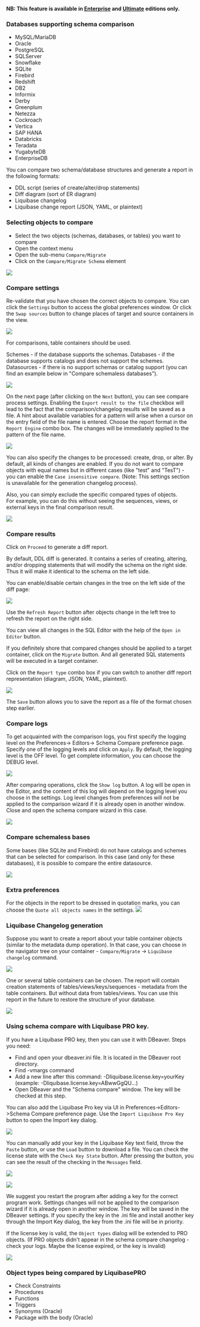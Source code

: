 **NB: This feature is available in [Enterprise](Enterprise-Edition) and [Ultimate](Ultimate-Edition) editions only.**

### Databases supporting schema comparison
* MySQL/MariaDB
* Oracle
* PostgreSQL
* SQLServer
* Snowflake
* SQLite
* Firebird
* Redshift
* DB2
* Informix
* Derby
* Greenplum
* Netezza
* Cockroach
* Vertica
* SAP HANA
* Databricks
* Teradata
* YugabyteDB
* EnterpriseDB

You can compare two schema/database structures and generate a report in the following formats:
- DDL script (series of create/alter/drop statements)
- Diff diagram (sort of ER diagram)
- Liquibase changelog
- Liquibase change report (JSON, YAML, or plaintext)

### Selecting objects to compare

- Select the two objects (schemas, databases, or tables) you want to compare
- Open the context menu
- Open the sub-menu `Compare/Migrate`
- Click on the `Compare/Migrate Schema` element

![](images/ug/tools/schema_compare_navigator.png)

### Compare settings

Re-validate that you have chosen the correct objects to compare.
You can click the `Settings` button to access the global preferences window.
Or click the `Swap sources` button to change places of target and source containers in the view.

![](images/ug/tools/schema_compare_settings.png)

For comparisons, table containers should be used.
 
Schemes - if the database supports the schemas. 
Databases - if the database supports catalogs and does not support the schemes. 
Datasources - if there is no support schemas or catalog support (you can find an example below in "Compare schemaless databases").

![](images/ug/tools/schema_compare_container_error.png)

On the next page (after clicking on the `Next` button), you can see compare process settings.
Enabling the `Export result to the file` checkbox will lead to the fact that the comparison/changelog results will be saved as a file.
A hint about available variables for a pattern will arise when a cursor on the entry field of the file name is entered.
Choose the report format in the `Report Engine` combo box. The changes will be immediately applied to the pattern of the file name.

![](images/ug/tools/schema_compare_change_engine.png)

You can also specify the changes to be processed: create, drop, or alter. By default, all kinds of changes are enabled. If you do not want to compare objects with equal names but in different cases (like "test" and "TesT") - you can enable the `Case insensitive compare`.
(Note: This settings section is unavailable for the generation changelog process).

Also, you can simply exclude the specific compared types of objects.  
For example, you can do this without seeing the sequences, views, or external keys in the final comparison result.

![](images/ug/tools/schema_compare_settings_types.png)

### Compare results

Click on `Proceed` to generate a diff report.  

By default, DDL diff is generated. It contains a series of creating, altering, and/or dropping statements that will modify the schema on the right side. Thus it will make it identical to the schema on the left side.  

You can enable/disable certain changes in the tree on the left side of the diff page:

![](images/ug/tools/schema_compare_result_ddl.png)

Use the `Refresh Report` button after objects change in the left tree to refresh the report on the right side.

You can view all changes in the SQL Editor with the help of the `Open in Editor` button.

If you definitely shore that compared changes should be applied to a target container, click on the `Migrate` button. And all generated SQL statements will be executed in a target container.

Click on the `Report type` combo box if you can switch to another diff report representation (diagram, JSON, YAML, plaintext).

![](images/ug/tools/schema_compare_report_type.png)

The `Save` button allows you to save the report as a file of the format chosen step earlier.

### Compare logs

To get acquainted with the comparison logs, you first specify the logging level on the Preferences-> Editors-> Schema Compare preference page. Specify one of the logging levels and click on `Apply`. By default, the logging level is the OFF level. To get complete information, you can choose the DEBUG level.

![](images/ug/tools/schema_compare_log_levels.png)

After comparing operations, click the `Show log` button. A log will be open in the Editor, and the content of this log will depend on the logging level you choose in the settings. Log level сhanges from preferences will not be applied to the comparison wizard if it is already open in another window. Close and open the schema compare wizard in this case.

![](images/ug/tools/schema_compare_show_logs.png)

### Compare schemaless bases

Some bases (like SQLite and Firebird) do not have catalogs and schemes that can be selected for comparison. In this case (and only for these databases), it is possible to compare the entire datasource.

![](images/ug/tools/schema_compare_schemaless.png)

### Extra preferences

For the objects in the report to be dressed in quotation marks, you can choose the `Quote all objects names` in the settings.
![](images/ug/tools/schema_compare_preferences.png)

### Liquibase Changelog generation

Suppose you want to create a report about your table container objects (similar to the metadata dump operation). In that case, you can choose in the navigator tree on your container - `Compare/Migrate` -> `Liquibase changelog` command. 

![](images/ug/tools/schema_changelog_input.png)

One or several table containers can be chosen. The report will contain creation statements of tables/views/keys/sequences - metadata from the table containers. But without data from tables/views. You can use this report in the future to restore the structure of your database.

![](images/ug/tools/schema_changelog_result.png)

### Using schema compare with Liquibase PRO key.

If you have a Liquibase PRO key, then you can use it with DBeaver.
Steps you need:
- Find and open your dbeaver.ini file. It is located in the DBeaver root directory.
- Find -vmargs command
- Add a new line after this command: -Dliquibase.license.key=yourKey (example: -Dliquibase.license.key=ABwwGgQU...)
- Open DBeaver and the "Schema compare" window. The key will be checked at this step.

You can also add the Liquibase Pro key via UI in Preferences->Editors->Schema Compare preference page.
Use the `Import Liquibase Pro Key` button to open the Import key dialog.

![](images/ug/tools/schema_compare_import_LB_key_button.png)

You can manually add your key in the Liquibase Key text field, throw the `Paste` button, or use the `Load` button to download a file.
You can check the license state with the `Check Key State` button. After pressing the button, you can see the result of the checking in the `Messages` field.

![](images/ug/tools/schema_compare_import_LB_dialog_ivalid_state.png)

![](images/ug/tools/schema_compare_import_LB_dialog_valid_state.png)

We suggest you restart the program after adding a key for the correct program work. Settings сhanges will not be applied to the comparison wizard if it is already open in another window. The key will be saved in the DBeaver settings. If you specify the key in the .ini file and install another key through the Import Key dialog, the key from the .ini file will be in priority.

If the license key is valid, the `Object types` dialog will be extended to PRO objects.
(If PRO objects didn't appear in the schema compare changelog - check your logs. Maybe the license expired, or the key is invalid)

![](images/ug/tools/schema_compare_settings_PRO_types.png)

### Object types being compared by LiquibasePRO

- Check Constraints
- Procedures
- Functions
- Triggers
- Synonyms (Oracle)
- Package with the body (Oracle)
